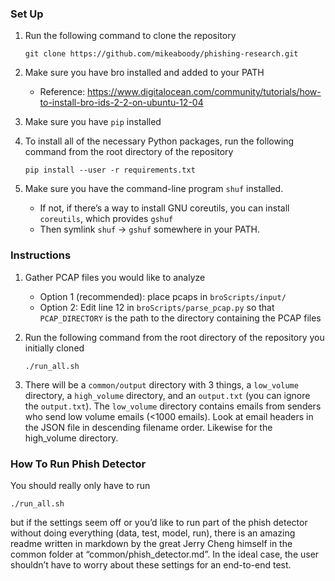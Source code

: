 ### Set Up
1.  Run the following command to clone the repository

    	git clone https://github.com/mikeaboody/phishing-research.git
2.  Make sure you have bro installed and added to your PATH
    * Reference: https://www.digitalocean.com/community/tutorials/how-to-install-bro-ids-2-2-on-ubuntu-12-04
3.  Make sure you have ```pip``` installed
4.  To install all of the necessary Python packages, run the following command from the root directory of the repository

    	pip install --user -r requirements.txt
5. Make sure you have the command-line program ```shuf``` installed.
    * If not, if there’s a way to install GNU coreutils, you can install ```coreutils```, which provides ```gshuf```
    * Then symlink ```shuf``` -> ```gshuf``` somewhere in your PATH.

### Instructions
1.  Gather PCAP files you would like to analyze
    *   Option 1 (recommended): place pcaps in ```broScripts/input/```
    *   Option 2: Edit line 12 in ```broScripts/parse_pcap.py``` so that ```PCAP_DIRECTORY``` is the path to the directory containing the PCAP files
2.  Run the following command from the root directory of the repository you initially cloned

    	./run_all.sh
3.  There will be a ```common/output``` directory with 3 things, a ```low_volume``` directory, a ```high_volume``` directory, and an ```output.txt``` (you can ignore the ```output.txt```).
The ```low_volume``` directory contains emails from senders who send low volume emails (<1000 emails).  Look at email headers in the JSON file in descending filename order.  Likewise for the high_volume directory.

### How To Run Phish Detector
You should really only have to run
    
    ./run_all.sh
but if the settings seem off or you’d like to run part of the phish detector without doing everything (data, test, model, run), there is an amazing readme written in markdown by the great Jerry Cheng himself in the common folder at “common/phish_detector.md”. In the ideal case, the user shouldn’t have to worry about these settings for an end-to-end test.